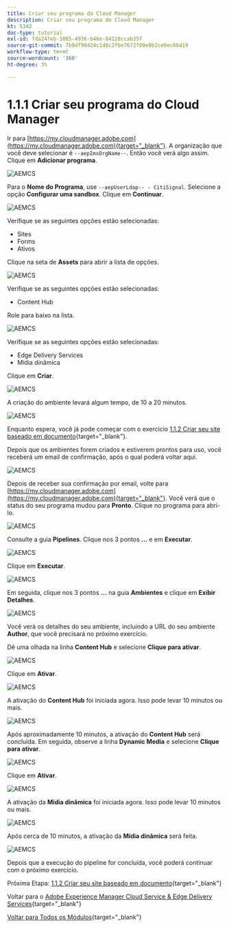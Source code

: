 ```yaml
---
title: Criar seu programa do Cloud Manager
description: Criar seu programa do Cloud Manager
kt: 5342
doc-type: tutorial
exl-id: fda247eb-1865-4936-b46e-84128ccab357
source-git-commit: 7b9df90424c1d8c2fbe7672f00e9b2ce0ec66d19
workflow-type: tm+mt
source-wordcount: '360'
ht-degree: 3%

---
```


# 1.1.1 Criar seu programa do Cloud Manager

Ir para [https://my.cloudmanager.adobe.com](https://my.cloudmanager.adobe.com){target="_blank"}. A organização que você deve selecionar é `--aepImsOrgName--`. Então você verá algo assim. Clique em **Adicionar programa**.

![AEMCS](./images/aemcs1.png)

Para o **Nome do Programa**, use `--aepUserLdap-- - CitiSignal`. Selecione a opção **Configurar uma sandbox**. Clique em **Continuar**.

![AEMCS](./images/aemcs2.png)

Verifique se as seguintes opções estão selecionadas:

- Sites
- Forms
- Ativos

Clique na seta de **Assets** para abrir a lista de opções.

![AEMCS](./images/aemcs3.png)

Verifique se as seguintes opções estão selecionadas:

- Content Hub

Role para baixo na lista.

![AEMCS](./images/aemcs3a.png)

Verifique se as seguintes opções estão selecionadas:

- Edge Delivery Services
- Mídia dinâmica

Clique em **Criar**.

![AEMCS](./images/aemcs3b.png)

A criação do ambiente levará algum tempo, de 10 a 20 minutos.

![AEMCS](./images/aemcs4.png)

Enquanto espera, você já pode começar com o exercício [1.1.2 Criar seu site baseado em documento](./ex2.md){target="_blank"}.

Depois que os ambientes forem criados e estiverem prontos para uso, você receberá um email de confirmação, após o qual poderá voltar aqui.

![AEMCS](./images/aemcs5.png)

Depois de receber sua confirmação por email, volte para [https://my.cloudmanager.adobe.com](https://my.cloudmanager.adobe.com){target="_blank"}. Você verá que o status do seu programa mudou para **Pronto**. Clique no programa para abri-lo.

![AEMCS](./images/aemcs6.png)

Consulte a guia **Pipelines**. Clique nos 3 pontos **...** e em **Executar**.

![AEMCS](./images/aemcs7.png)

Clique em **Executar**.

![AEMCS](./images/aemcs8.png)

Em seguida, clique nos 3 pontos **...** na guia **Ambientes** e clique em **Exibir Detalhes**.

![AEMCS](./images/aemcs9.png)

Você verá os detalhes do seu ambiente, incluindo a URL do seu ambiente **Author**, que você precisará no próximo exercício.

Dê uma olhada na linha **Content Hub** e selecione **Clique para ativar**.

![AEMCS](./images/aemcs10.png)

Clique em **Ativar**.

![AEMCS](./images/aemcsact1.png)

A ativação do **Content Hub** foi iniciada agora. Isso pode levar 10 minutos ou mais.

![AEMCS](./images/aemcsact2.png)

Após aproximadamente 10 minutos, a ativação do **Content Hub** será concluída.
Em seguida, observe a linha **Dynamic Media** e selecione **Clique para ativar**.

![AEMCS](./images/aemcsact3.png)

Clique em **Ativar**.

![AEMCS](./images/aemcsact4.png)

A ativação da **Mídia dinâmica** foi iniciada agora. Isso pode levar 10 minutos ou mais.

![AEMCS](./images/aemcsact5.png)

Após cerca de 10 minutos, a ativação da **Mídia dinâmica** será feita.

![AEMCS](./images/aemcsact6.png)

Depois que a execução do pipeline for concluída, você poderá continuar com o próximo exercício.

Próxima Etapa: [1.1.2 Criar seu site baseado em documento](./ex2.md){target="_blank"}

Voltar para o [Adobe Experience Manager Cloud Service &amp; Edge Delivery Services](./aemcs.md){target="_blank"}

[Voltar para Todos os Módulos](./../../../overview.md){target="_blank"}
